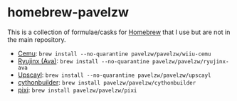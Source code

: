 # homebrew-pavelzw

This is a collection of formulae/casks for [Homebrew](https://brew.sh/) that I use but are not in the main repository.

- [Cemu](https://cemu.info): `brew install --no-quarantine pavelzw/pavelzw/wiiu-cemu`
- [Ryujinx (Ava)](https://ryujinx.org): `brew install --no-quarantine pavelzw/pavelzw/ryujinx-ava`
- [Upscayl](https://github.com/upscayl/upscayl): `brew install --no-quarantine pavelzw/pavelzw/upscayl`
- [cythonbuilder](https://github.com/mike-huls/cythonbuilder/): `brew install pavelzw/pavelzw/cythonbuilder`
- [pixi](https://github.com/prefix-dev/pixi): `brew install pavelzw/pavelzw/pixi`
